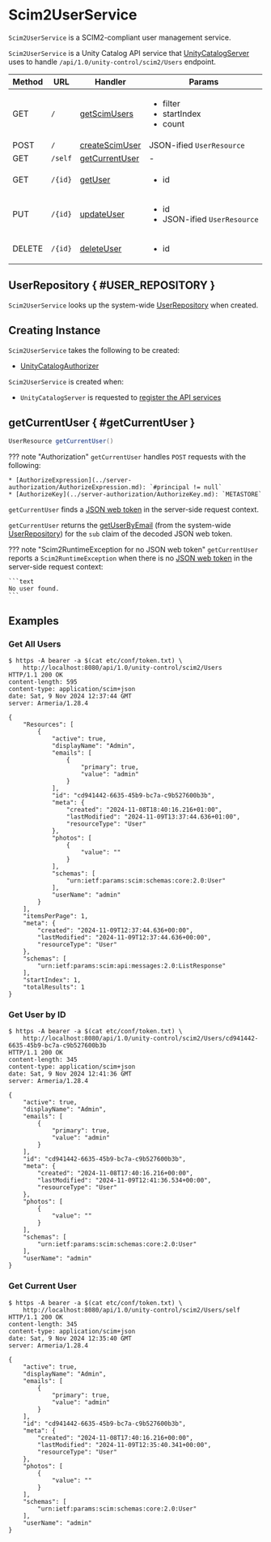 # Scim2UserService

`Scim2UserService` is a SCIM2-compliant user management service.

`Scim2UserService` is a Unity Catalog API service that [UnityCatalogServer](UnityCatalogServer.md) uses to handle `/api/1.0/unity-control/scim2/Users` endpoint.

Method | URL | Handler | Params
-|-|-|-
 GET | `/` | [getScimUsers](#getScimUsers) | <ul><li>filter<li>startIndex<li>count</ul>
 POST | `/` | [createScimUser](#createScimUser) | JSON-ified `UserResource`
 GET | `/self` | [getCurrentUser](#getCurrentUser) | -
 GET | `/{id}` | [getUser](#getUser) | <ul><li>id</ul>
 PUT | `/{id}` | [updateUser](#updateUser) | <ul><li>id<li>JSON-ified `UserResource`</ul>
 DELETE | `/{id}` | [deleteUser](#deleteUser) | <ul><li>id</ul>

## UserRepository { #USER_REPOSITORY }

`Scim2UserService` looks up the system-wide [UserRepository](../persistent-storage/UserRepository.md) when created.

## Creating Instance

`Scim2UserService` takes the following to be created:

* <span id="authorizer"> [UnityCatalogAuthorizer](../server-authorization/UnityCatalogAuthorizer.md)

`Scim2UserService` is created when:

* `UnityCatalogServer` is requested to [register the API services](UnityCatalogServer.md#addServices)

## getCurrentUser { #getCurrentUser }

```java
UserResource getCurrentUser()
```

??? note "Authorization"
    `getCurrentUser` handles `POST` requests with the following:

    * [AuthorizeExpression](../server-authorization/AuthorizeExpression.md): `#principal != null`
    * [AuthorizeKey](../server-authorization/AuthorizeKey.md): `METASTORE`

`getCurrentUser` finds a [JSON web token](../server-authorization/AuthDecorator.md#DECODED_JWT_ATTR) in the server-side request context.

`getCurrentUser` returns the [getUserByEmail](../persistent-storage/UserRepository.md#getUserByEmail) (from the system-wide [UserRepository](#USER_REPOSITORY)) for the `sub` claim of the decoded JSON web token.

??? note "Scim2RuntimeException for no JSON web token"
    `getCurrentUser` reports a `Scim2RuntimeException` when there is no [JSON web token](../server-authorization/AuthDecorator.md#DECODED_JWT_ATTR) in the server-side request context:

    ```text
    No user found.
    ```

## Examples

### Get All Users

```console
$ https -A bearer -a $(cat etc/conf/token.txt) \
    http://localhost:8080/api/1.0/unity-control/scim2/Users
HTTP/1.1 200 OK
content-length: 595
content-type: application/scim+json
date: Sat, 9 Nov 2024 12:37:44 GMT
server: Armeria/1.28.4

{
    "Resources": [
        {
            "active": true,
            "displayName": "Admin",
            "emails": [
                {
                    "primary": true,
                    "value": "admin"
                }
            ],
            "id": "cd941442-6635-45b9-bc7a-c9b527600b3b",
            "meta": {
                "created": "2024-11-08T18:40:16.216+01:00",
                "lastModified": "2024-11-09T13:37:44.636+01:00",
                "resourceType": "User"
            },
            "photos": [
                {
                    "value": ""
                }
            ],
            "schemas": [
                "urn:ietf:params:scim:schemas:core:2.0:User"
            ],
            "userName": "admin"
        }
    ],
    "itemsPerPage": 1,
    "meta": {
        "created": "2024-11-09T12:37:44.636+00:00",
        "lastModified": "2024-11-09T12:37:44.636+00:00",
        "resourceType": "User"
    },
    "schemas": [
        "urn:ietf:params:scim:api:messages:2.0:ListResponse"
    ],
    "startIndex": 1,
    "totalResults": 1
}
```

### Get User by ID

```console
$ https -A bearer -a $(cat etc/conf/token.txt) \
    http://localhost:8080/api/1.0/unity-control/scim2/Users/cd941442-6635-45b9-bc7a-c9b527600b3b
HTTP/1.1 200 OK
content-length: 345
content-type: application/scim+json
date: Sat, 9 Nov 2024 12:41:36 GMT
server: Armeria/1.28.4

{
    "active": true,
    "displayName": "Admin",
    "emails": [
        {
            "primary": true,
            "value": "admin"
        }
    ],
    "id": "cd941442-6635-45b9-bc7a-c9b527600b3b",
    "meta": {
        "created": "2024-11-08T17:40:16.216+00:00",
        "lastModified": "2024-11-09T12:41:36.534+00:00",
        "resourceType": "User"
    },
    "photos": [
        {
            "value": ""
        }
    ],
    "schemas": [
        "urn:ietf:params:scim:schemas:core:2.0:User"
    ],
    "userName": "admin"
}
```

### Get Current User

```console
$ https -A bearer -a $(cat etc/conf/token.txt) \
    http://localhost:8080/api/1.0/unity-control/scim2/Users/self
HTTP/1.1 200 OK
content-length: 345
content-type: application/scim+json
date: Sat, 9 Nov 2024 12:35:40 GMT
server: Armeria/1.28.4

{
    "active": true,
    "displayName": "Admin",
    "emails": [
        {
            "primary": true,
            "value": "admin"
        }
    ],
    "id": "cd941442-6635-45b9-bc7a-c9b527600b3b",
    "meta": {
        "created": "2024-11-08T17:40:16.216+00:00",
        "lastModified": "2024-11-09T12:35:40.341+00:00",
        "resourceType": "User"
    },
    "photos": [
        {
            "value": ""
        }
    ],
    "schemas": [
        "urn:ietf:params:scim:schemas:core:2.0:User"
    ],
    "userName": "admin"
}
```
